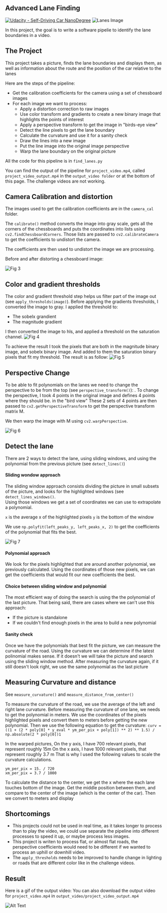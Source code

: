 ## Advanced Lane Finding
[![Udacity - Self-Driving Car NanoDegree](https://s3.amazonaws.com/udacity-sdc/github/shield-carnd.svg)](http://www.udacity.com/drive)
![Lanes Image](./output_images/result.jpg)

[//]: # (Image References)


In this project, the goal is to write a software pipelie to identify the lane boundaries in a video.

The Project
---

This project takes a picture, finds the lane boundaries and displays them, as well as information about the route and the position of the car relative to the lanes

Here are the steps of the pipeline: 
* Get the calibration coefficients for the camera using a set of chessboard images
* For each image we want to process: 
  * Apply a distortion correction to raw images
  * Use color transform and gradients to create a new binary image that highlights the points of interest
  * Apply a perspective transform to get the image in "birds-eye view"
  * Detect the line pixels to get the lane boundary
  * Calculate the curvature and use it for a sanity check 
  * Draw the lines into a new image 
  * Put the line image into the original image perspective
  * Warp the lane boundary on the original picture
  
All the code for this pipeline is in `find_lanes.py`

You can find the output of the pipeline for `project_video.mp4`, called `project_video_output.mp4` in the `output_video folder` or at the bottom of this page.
The challenge videos are not working. 

Camera Calibration and distortion
--
The images used to get the calibration coefficients are in the `camera_cal` folder. 

The `calibrate()` method converts the image into gray scale, gets all the corners of the chessboards and puts the coordinates into lists using `cv2.findChessboardCorners`. Those lists are passed to `cv2.calibrateCamera` to  get the coefficients to undistort the camera.

The coefficients are then used to undistort the image we are processing.

Before and after distorting a chessboard image: 

![Fig 3](./output_images/calib_example.jpg)

Color and gradient thresholds
--
The color and gradient threshold step helps us filter part of the image out (see `apply_thresholds(image)`). 
Before applying the gradients thresholds, I converted the image to gray.
I applied the threshold to:  
* The sobelx grandient
* The magnitude gradient

I then converted the image to hls, and applied a threshold on the saturation channel. 
![Fig 4](./output_images/apply_threshold.jpg)

To achieve the result I took the pixels that are both in the magnitude binary image, and sobelx binary image. And added to them the saturation binary pixels that fit my threshold. 
The result is as follow: 
![Fig 5](./output_images/apply_threshold_result.jpg)

Perspective Change
--
To be able to fit polynomials on the lanes we need to change the perspective to be from the top (see `perspective_transform()`):
. 
To change the perspective, I took 4 points in the original image and defines 4 points where they should be.  in the "bird view"
These 2 sets of 4 points are then passed to `cv2.getPerspectiveTransform` to get the perspective transform matrix M. 

We then warp the image with M  using `cv2.warpPerspective`. 

![Fig 6](./output_images/perspective_transform.jpg)

## Detect the lane 
There are 2 ways to detect the lane, using sliding windows, and using the polynomial from the previous picture (see `detect_lines()`)

#### Sliding wondow approach
The sliding window approach consists dividing the picture in small subsets of the picture, and looks for the highlighted windows (see `detect_lines_windows()`.  
Using those windows we get a set of coordinates we can use to extrapolate a polynomial. 

`x` is the average x of the highlighted pixels
`y` is the bottom of the window

 
We use `np.polyfit(left_peaks_y, left_peaks_x, 2)` to get the coefficients of the polynomial that fits the best.

![Fig 7](./output_images/window_sliding.jpg)

#### Polynomial approach

We look for the pixels highlighted that are around another polynomial, we previously calculated. Using the coordinates of those new pixels, we can get the coefficients that would fit our new coefficients the best.

#### Choice between sliding window and polynomial 
The most efficient way of doing the search is using the the polynomial of the last picture. 
That being said, there are cases where we can't use this approach: 
* If the picture is standalone
* If we couldn't find enough pixels in the area to build a new polynomial

#### Sanity check
Once we have the polynomials that best fit the picture, we can measure the curvature of the road. Using the curvature we can determine if the latest polinomial makes sense. 
If it doesn't we will take the picture and search using the sliding window method.
After measuring the curvature again, if it still doesn't look right, we use the same polynomial as the last picture


Measuring Curvature and distance
---
See `measure_curvature()` and `measure_distance_from_center()` 

To measure the curvature of the road, we use the average of the left and right lane curvature. 
Before measuring the curvature of one lane, we needs to get the polynomial in meters. We use the coordinates of the pixels highlighted pixels and convert them to meters before getting the new polynomial.
Then we use the following equation to get the curvature: 
`curv = ((1 + (2 * poly[0] * y_eval * ym_per_pix + poly[1]) ** 2) ** 1.5) / np.absolute(2 * poly[0])1`

In the warped pictures, 
On the y axis, I have 700 relevant pixels, that represent roughly 15m
On the x axis, I have 1000 relevant pixels, that represent roughly 3.7 m
That is why I used the following values to scale the curvature calculations.
```    
ym_per_pix = 15. / 720
xm_per_pix = 3.7 / 1000 
```

To calculate the distance to the center, we get the x where the each lane touches bottom of the image.
Get the middle position between them, and compare to the center of the image (which is the center of the car). 
Then we convert to meters and display 

Shortcomings
---
* This projects could not be used in real time, as it takes longer to process than to play the video, we could use separate the pipeline into different processes to speed it up, or maybe process less images. 
* This project is writen to process flat, or almost flat roads, the perspective coefficients would need to be different if we wanted to process an uphill or downhill video.
* The `apply_thresholds` needs to be improved to handle change in lighting or roads that are different color like in the challenge videos.

Result 
---
Here is a gif of the output video:
You can also download the output video for `project_video.mp4` in `output_video/project_video_output.mp4`


![Alt Text](https://github.com/CarlaBrtl/CarND-Advanced-Lane-Lines/blob/master/project_video_ouput.gif)

